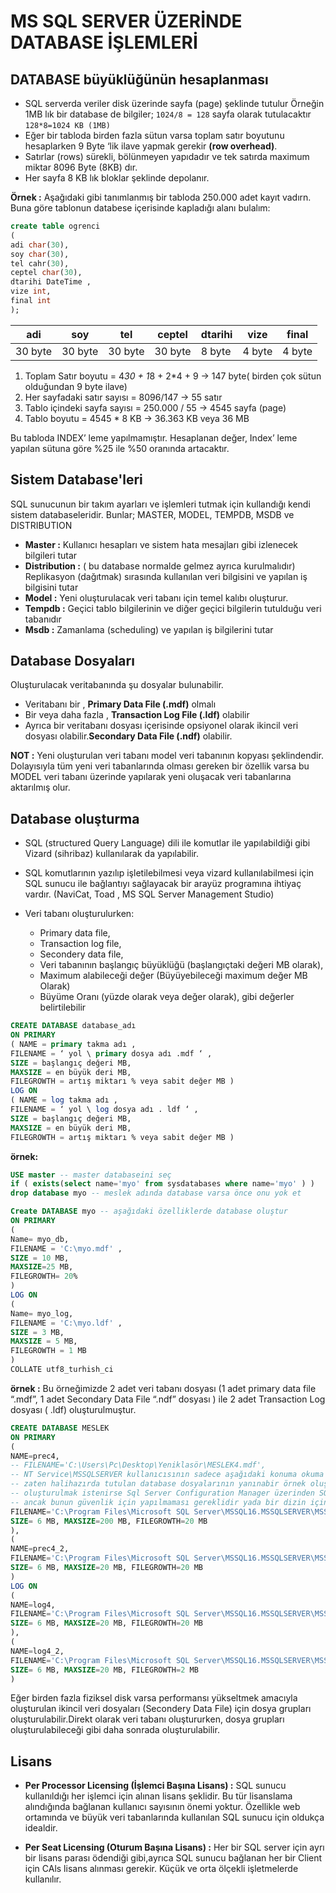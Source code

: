 # MS SQL SERVER ÜZERİNDE DATABASE İŞLEMLERİ
## DATABASE büyüklüğünün hesaplanması
- SQL serverda veriler disk üzerinde sayfa (page) şeklinde tutulur
Örneğin 1MB lık bir database de bilgiler; <code>1024/8 = 128</code> sayfa olarak tutulacaktır
<code>128*8=1024 KB (1MB)</code>
- Eğer bir tabloda birden fazla sütun varsa toplam satır boyutunu hesaplarken 9 Byte ‘lik ilave yapmak gerekir **(row overhead)**.
- Satırlar (rows) sürekli, bölünmeyen yapıdadır ve tek satırda maximum miktar 8096 Byte (8KB) dır.
- Her sayfa 8 KB lık bloklar şeklinde depolanır.

**Örnek :** Aşağıdaki gibi tanımlanmış bir tabloda 250.000 adet kayıt vadırn. Buna göre tablonun databese içerisinde kapladığı alanı bulalım:
```sql
create table ogrenci
(
adi char(30), 
soy char(30), 
tel cahr(30), 
ceptel char(30),
dtarihi DateTime , 
vize int, 
final int
);
```
|adi|soy|tel|ceptel|dtarihi|vize|final|
|--|--|--|--|--|--|--|
|30 byte|30 byte|30 byte|30 byte|8 byte|4 byte|4 byte|

1. Toplam Satır boyutu = 4*30 + 1*8 + 2*4 + 9 -> 147 byte( birden çok sütun olduğundan 9 byte ilave)
2. Her sayfadaki satır sayısı = 8096/147 -> 55 satır
3. Tablo içindeki sayfa sayısı = 250.000 / 55 -> 4545 sayfa (page)
4. Tablo boyutu = 4545 * 8 KB -> 36.363 KB veya 36 MB

Bu tabloda INDEX’ leme yapılmamıştır.
Hesaplanan değer, Index’ leme yapılan sütuna göre %25 ile %50 oranında artacaktır.

## Sistem Database'leri
SQL sunucunun bir takım ayarları ve işlemleri tutmak için kullandığı kendi sistem databaseleridir. Bunlar; MASTER, MODEL, TEMPDB, MSDB ve DISTRIBUTION

- **Master :** Kullanıcı hesapları ve sistem hata mesajları gibi izlenecek bilgileri tutar
- **Distribution :** ( bu database normalde gelmez ayrıca kurulmalıdır) Replikasyon (dağıtmak) sırasında kullanılan veri bilgisini ve yapılan iş bilgisini tutar 
- **Model :** Yeni oluşturulacak veri tabanı için temel kalıbı oluşturur.
- **Tempdb :** Geçici tablo bilgilerinin ve diğer geçici bilgilerin tutulduğu veri tabanıdır
- **Msdb :** Zamanlama (scheduling) ve yapılan iş bilgilerini tutar

## Database Dosyaları
Oluşturulacak veritabanında şu dosyalar bulunabilir.

- Veritabanı bir , **Primary Data File (.mdf)** olmalı
- Bir veya daha fazla , **Transaction Log File (.ldf)** olabilir
- Ayrıca bir veritabanı dosyası içerisinde opsiyonel olarak ikincil veri dosyası olabilir.**Secondary Data File (.ndf)** olabilir.

**NOT :** Yeni oluşturulan veri tabanı model veri tabanının kopyası şeklindendir. Dolayısıyla tüm yeni veri tabanlarında olması gereken bir özellik varsa bu MODEL veri tabanı üzerinde yapılarak yeni oluşacak veri tabanlarına aktarılmış olur. 

## Database oluşturma
- SQL (structured Query Language) dili ile komutlar ile yapılabildiği gibi Vizard (sihribaz) kullanılarak da yapılabilir.

- SQL komutlarının yazılıp işletilebilmesi veya vizard kullanılabilmesi için SQL sunucu ile bağlantıyı sağlayacak bir arayüz programına ihtiyaç vardır. (NaviCat, Toad , MS SQL Server Management Studio)

- Veri tabanı oluşturulurken:
    - Primary data file,
    - Transaction log file,
    - Secondery data file,
    - Veri tabanının başlangıç büyüklüğü (başlangıçtaki değeri MB olarak),
    - Maximum alabileceği değer (Büyüyebileceği maximum değer MB Olarak)
    - Büyüme Oranı (yüzde olarak veya değer olarak), gibi değerler belirtilebilir

```sql
CREATE DATABASE database_adı
ON PRIMARY
( NAME = primary takma adı ,
FILENAME = ‘ yol \ primary dosya adı .mdf ‘ ,
SIZE = başlangıç değeri MB,
MAXSIZE = en büyük deri MB,
FILEGROWTH = artış miktarı % veya sabit değer MB )
LOG ON
( NAME = log takma adı ,
FILENAME = ‘ yol \ log dosya adı . ldf ‘ ,
SIZE = başlangıç değeri MB,
MAXSIZE = en büyük deri MB,
FILEGROWTH = artış miktarı % veya sabit değer MB )
```
**örnek:**
```sql
USE master -- master databaseini seç
if ( exists(select name='myo' from sysdatabases where name='myo' ) )
drop database myo -- meslek adında database varsa önce onu yok et 

Create DATABASE myo -- aşağıdaki özelliklerde database oluştur
ON PRIMARY
(
Name= myo_db,
FILENAME = 'C:\myo.mdf' ,
SIZE = 10 MB,
MAXSIZE=25 MB,
FILEGROWTH= 20%
)
LOG ON
(
Name= myo_log,
FILENAME = 'C:\myo.ldf' ,
SIZE = 3 MB,
MAXSIZE = 5 MB,
FILEGROWTH = 1 MB
)
COLLATE utf8_turhish_ci
```

**örnek :**
Bu örneğimizde 2 adet veri tabanı dosyası (1 adet primary data file “.mdf”, 1 adet Secondary Data File “.ndf”
dosyası ) ile 2 adet Transaction Log dosyası ( .ldf) oluşturulmuştur.
```sql
CREATE DATABASE MESLEK
ON PRIMARY
(
NAME=prec4,
-- FILENAME='C:\Users\Pc\Desktop\Yeniklasör\MESLEK4.mdf',
-- NT Service\MSSQLSERVER kullanıcısının sadece aşağıdaki konuma okuma ve yazma izni vardır bunun için aşağıdaki şekilde
-- zaten halihazırda tutulan database dosyalarının yanınabir örnek oluşturuldu.eğer database dosyaları başaka bir dizine 
-- oluşturulmak istenirse Sql Server Configuration Manager üzerinden SQL Server (MSSQLSERVER) e özelliklerinden yeni bir kullnaıcı eklenebilir 
-- ancak bunun güvenlik için yapılmaması gereklidir yada bir dizin için NT Service\MSSQLSERVER kullanıcısına izin verilebilir
FILENAME='C:\Program Files\Microsoft SQL Server\MSSQL16.MSSQLSERVER\MSSQL\DATA\deneme\MESLEK4.mdf',
SIZE= 6 MB, MAXSIZE=200 MB, FILEGROWTH=20 MB
),
(
NAME=prec4_2,
FILENAME='C:\Program Files\Microsoft SQL Server\MSSQL16.MSSQLSERVER\MSSQL\DATA\deneme\MESLEK4_2.ndf',
SIZE= 6 MB, MAXSIZE=20 MB, FILEGROWTH=20 MB
)
LOG ON
(
NAME=log4,
FILENAME='C:\Program Files\Microsoft SQL Server\MSSQL16.MSSQLSERVER\MSSQL\DATA\deneme\log.ldf',
SIZE= 6 MB, MAXSIZE=20 MB, FILEGROWTH=20 MB
),
(
NAME=log4_2,
FILENAME='C:\Program Files\Microsoft SQL Server\MSSQL16.MSSQLSERVER\MSSQL\DATA\deneme\log_1.ldf',
SIZE= 6 MB, MAXSIZE=20 MB, FILEGROWTH=2 MB
)
```
Eğer birden fazla fiziksel disk varsa performansı yükseltmek amacıyla oluşturulan ikincil veri dosyaları (Secondery Data File) için dosya grupları oluşturulabilir.Direkt olarak veri tabanı oluştururken, dosya grupları oluşturulabileceği gibi daha sonrada oluşturulabilir.

## Lisans
- **Per Processor Licensing (İşlemci Başına Lisans) :** SQL sunucu kullanıldığı her işlemci için alınan lisans şeklidir. Bu tür lisanslama alındığında bağlanan kullanıcı sayısının önemi yoktur. Özellikle web ortamında ve büyük veri tabanlarında kullanılan SQL sunucu için oldukça idealdir.

- **Per Seat Licensing (Oturum Başına Lisans) :** Her bir SQL server için ayrı bir lisans parası ödendiği  gibi,ayrıca SQL sunucu bağlanan her bir Client için CAls lisans alınması gerekir. Küçük ve orta ölçekli işletmelerde kullanılır.